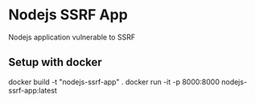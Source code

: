 # Nodejs SSRF App
Nodejs application vulnerable to SSRF

## Setup with docker
docker build -t "nodejs-ssrf-app" .
docker run -it -p 8000:8000 nodejs-ssrf-app:latest


